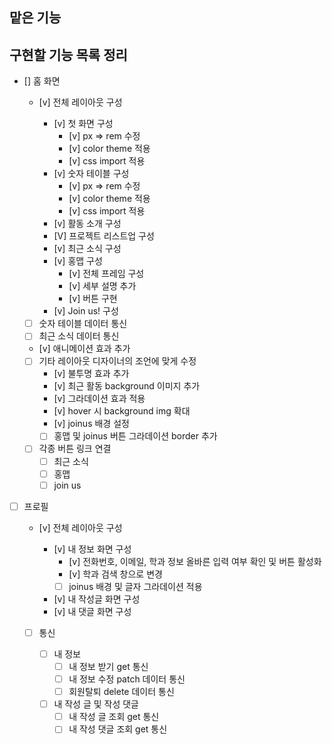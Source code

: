 ## 맡은 기능

## 구현할 기능 목록 정리

- [] 홈 화면

  - [v] 전체 레이아웃 구성

    - [v] 첫 화면 구성
      - [v] px => rem 수정
      - [v] color theme 적용
      - [v] css import 적용
    - [v] 숫자 테이블 구성
      - [v] px => rem 수정
      - [v] color theme 적용
      - [v] css import 적용
    - [v] 활동 소개 구성
    - [V] 프로젝트 리스트업 구성
    - [v] 최근 소식 구성
    - [v] 홍맵 구성
      - [v] 전체 프레임 구성
      - [v] 세부 설명 추가
      - [v] 버튼 구현
    - [v] Join us! 구성

  - [ ] 숫자 테이블 데이터 통신
  - [ ] 최근 소식 데이터 통신

  - [v] 애니메이션 효과 추가
  - [ ] 기타 레이아웃 디자이너의 조언에 맞게 수정
    - [v] 불투명 효과 추가
    - [v] 최근 활동 background 이미지 추가
    - [v] 그라데이션 효과 적용
    - [v] hover 시 background img 확대
    - [v] joinus 배경 설정
    - [ ] 홍맵 및 joinus 버튼 그라데이션 border 추가
  - [ ] 각종 버튼 링크 연결
    - [ ] 최근 소식
    - [ ] 홍맵
    - [ ] join us

- [ ] 프로필

  - [v] 전체 레이아웃 구성

    - [v] 내 정보 화면 구성
      - [v] 전화번호, 이메일, 학과 정보 올바른 입력 여부 확인 및 버튼 활성화
      - [v] 학과 검색 창으로 변경
      - [ ] joinus 배경 및 글자 그라데이션 적용
    - [v] 내 작성글 화면 구성
    - [v] 내 댓글 화면 구성

  - [ ] 통신

    - [ ] 내 정보
      - [ ] 내 정보 받기 get 통신
      - [ ] 내 정보 수정 patch 데이터 통신
      - [ ] 회원탈퇴 delete 데이터 통신
    - [ ] 내 작성 글 및 작성 댓글
      - [ ] 내 작성 글 조회 get 통신
      - [ ] 내 작성 댓글 조회 get 통신
